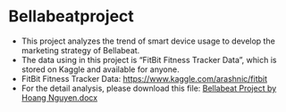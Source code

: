 # Bellabeatproject
* This project analyzes the trend of smart device usage to develop the marketing strategy of Bellabeat.
* The data using in this project is “FitBit Fitness Tracker Data”, which is stored on Kaggle and available for anyone. 
* FitBit Fitness Tracker Data: https://www.kaggle.com/arashnic/fitbit
* For the detail analysis, please download this file: 
[Bellabeat Project by Hoang Nguyen.docx](https://github.com/Hoang0904/Bellabeat-project/files/7832878/Bellabeat.Project.by.Hoang.Nguyen.docx)
